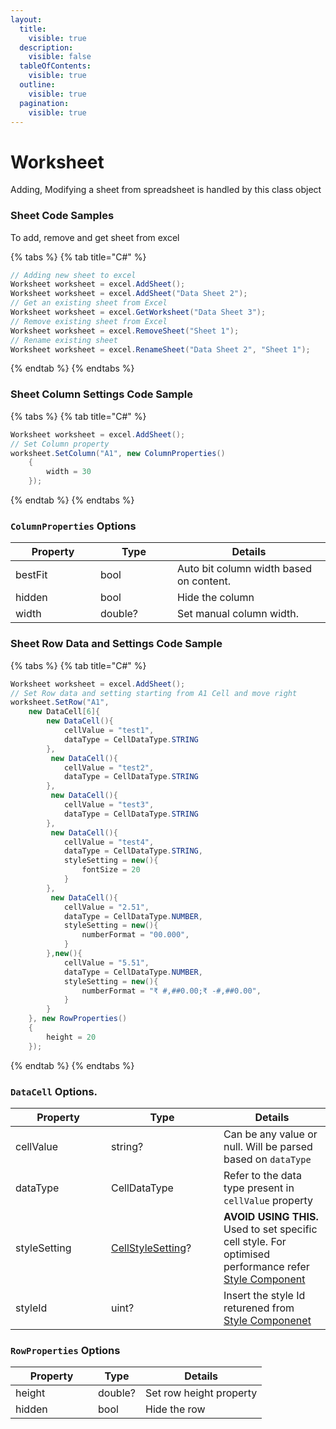```yaml
---
layout:
  title:
    visible: true
  description:
    visible: false
  tableOfContents:
    visible: true
  outline:
    visible: true
  pagination:
    visible: true
---
```


# Worksheet

Adding, Modifying a sheet from spreadsheet is handled by this class object

### Sheet Code Samples

To add, remove and get sheet from excel

{% tabs %}
{% tab title="C#" %}
```csharp
// Adding new sheet to excel
Worksheet worksheet = excel.AddSheet();
Worksheet worksheet = excel.AddSheet("Data Sheet 2");
// Get an existing sheet from Excel
Worksheet worksheet = excel.GetWorksheet("Data Sheet 3");
// Remove existing sheet from Excel
Worksheet worksheet = excel.RemoveSheet("Sheet 1");
// Rename existing sheet
Worksheet worksheet = excel.RenameSheet("Data Sheet 2", "Sheet 1");
```
{% endtab %}
{% endtabs %}

### Sheet Column Settings Code Sample

{% tabs %}
{% tab title="C#" %}
```csharp
Worksheet worksheet = excel.AddSheet();
// Set Column property
worksheet.SetColumn("A1", new ColumnProperties()
	{
		width = 30
	});
```
{% endtab %}
{% endtabs %}

### `ColumnProperties` Options

<table><thead><tr><th width="120">Property</th><th width="107">Type</th><th>Details</th></tr></thead><tbody><tr><td>bestFit</td><td>bool</td><td>Auto bit column width based on content.</td></tr><tr><td>hidden</td><td>bool</td><td>Hide the column</td></tr><tr><td>width</td><td>double?</td><td>Set manual column width.</td></tr></tbody></table>

### Sheet Row Data and Settings Code Sample

{% tabs %}
{% tab title="C#" %}
```csharp
Worksheet worksheet = excel.AddSheet();
// Set Row data and setting starting from A1 Cell and move right
worksheet.SetRow("A1", 
	new DataCell[6]{
		new DataCell(){
			cellValue = "test1",
			dataType = CellDataType.STRING
		},
		 new DataCell(){
			cellValue = "test2",
			dataType = CellDataType.STRING
		},
		 new DataCell(){
			cellValue = "test3",
			dataType = CellDataType.STRING
		},
		 new DataCell(){
			cellValue = "test4",
			dataType = CellDataType.STRING,
			styleSetting = new(){
				fontSize = 20
			}
		},
		 new DataCell(){
			cellValue = "2.51",
			dataType = CellDataType.NUMBER,
			styleSetting = new(){
				numberFormat = "00.000",
			}
		},new(){
			cellValue = "5.51",
			dataType = CellDataType.NUMBER,
			styleSetting = new(){
				numberFormat = "₹ #,##0.00;₹ -#,##0.00",
			}
		}
	}, new RowProperties()
	{
		height = 20
	});
```
{% endtab %}
{% endtabs %}

### `DataCell` Options.

<table><thead><tr><th width="137">Property</th><th width="164">Type</th><th>Details</th></tr></thead><tbody><tr><td>cellValue</td><td>string?</td><td>Can be any value or null. Will be parsed based on <code>dataType</code></td></tr><tr><td>dataType</td><td>CellDataType</td><td>Refer to the data type present in <code>cellValue</code> property</td></tr><tr><td>styleSetting</td><td><a href="style.md#cellstylesetting-options">CellStyleSetting</a>?</td><td><strong>AVOID USING THIS.</strong> Used to set specific cell style. For optimised performance refer <a href="style.md">Style Component</a></td></tr><tr><td>styleId</td><td>uint?</td><td>Insert the style Id returened from <a href="style.md">Style Componenet</a></td></tr></tbody></table>

### `RowProperties` Options

<table><thead><tr><th width="116">Property</th><th>Type</th><th>Details</th></tr></thead><tbody><tr><td>height</td><td>double?</td><td>Set row height property</td></tr><tr><td>hidden</td><td>bool</td><td>Hide the row</td></tr></tbody></table>
